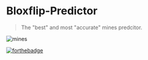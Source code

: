 # Bloxflip-Predictor
> The "best" and most "accurate" mines predcitor. 

![mines](https://user-images.githubusercontent.com/66864263/228054649-a58172a2-6a52-42a2-b3c4-661cc06d939e.svg)


[![forthebadge](https://forthebadge.com/images/badges/its-not-a-lie-if-you-believe-it.svg)](https://forthebadge.com)
